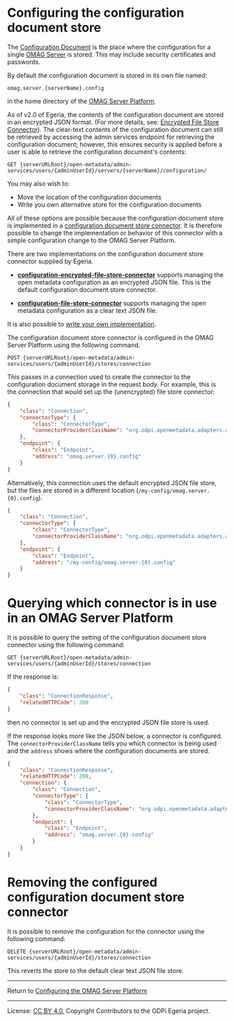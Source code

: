 <!-- SPDX-License-Identifier: CC-BY-4.0 -->
<!-- Copyright Contributors to the ODPi Egeria project 2020. -->

# Configuring the configuration document store

The [Configuration Document](../concepts/configuration-document.md)
is the place where the configuration for a single [OMAG Server](../concepts/omag-server.md)
is stored.  This may include security certificates and passwords.

By default the configuration document is stored in its own file named:

```
omag.server.{serverName}.config
```
in the home directory of the [OMAG Server Platform](../concepts/omag-server-platform.md).

As of v2.0 of Egeria, the contents of the configuration document are
stored in an encrypted JSON format. (For more details, see: [Encrypted File Store Connector](../../../adapters/open-connectors/configuration-store-connectors/configuration-encrypted-file-store-connector/README.md)).
The clear-text contents of the configuration document can still be retrieved
by accessing the admin services endpoint for retrieving the configuration
document; however, this ensures security is applied before a user is able
to retrieve the configuration document's contents:

```
GET {serverURLRoot}/open-metadata/admin-services/users/{adminUserId}/servers/{serverName}/configuration/
```

You may also wish to:

* Move the location of the configuration documents
* Write you own alternative store for the configuration documents

All of these options are possible because the configuration document
store is implemented in a
[configuration document store connector](../concepts/configuration-document-store-connector.md).
It is therefore possible to change the implementation or behavior
of this connector with a simple configuration change to the
OMAG Server Platform.

There are two implementations on the configuration document store connector
supplied by Egeria.

* **[configuration-encrypted-file-store-connector](../../../adapters/open-connectors/configuration-store-connectors/configuration-encrypted-file-store-connector)** supports managing
the open metadata configuration as an encrypted JSON file. This is the default configuration document store connector.

* **[configuration-file-store-connector](../../../adapters/open-connectors/configuration-store-connectors/configuration-file-store-connector)** supports managing the
open metadata configuration as a clear text JSON file.

It is also possible to [write your own implementation](../../../adapters/open-connectors/configuration-store-connectors).

The configuration document store connector is configured in the OMAG Server Platform
using the following command.

```
POST {serverURLRoot}/open-metadata/admin-services/users/{adminUserId}/stores/connection
```
This passes in a connection used to create the connector to the configuration document storage
in the request body.  For example, this is the connection that would
set up the (unencrypted) file store connector:
```json
{
    "class": "Connection",
    "connectorType": {
        "class": "ConnectorType",
        "connectorProviderClassName": "org.odpi.openmetadata.adapters.adminservices.configurationstore.file.FileBasedServerConfigStoreProvider"
    },
    "endpoint": {
        "class": "Endpoint",
        "address": "omag.server.{0}.config"
    }
}
```
Alternatively, this connection uses the default encrypted JSON file store, but the files
are stored in a different location (`/my-config/omag.server.{0}.config`).

```json
{
    "class": "Connection",
    "connectorType": {
        "class": "ConnectorType",
        "connectorProviderClassName": "org.odpi.openmetadata.adapters.adminservices.configurationstore.encryptedfile.EncryptedFileBasedServerConfigStoreProvider"
    },
    "endpoint": {
        "class": "Endpoint",
        "address": "/my-config/omag.server.{0}.config"
    }
}
```

# Querying which connector is in use in an OMAG Server Platform

It is possible to query the setting of the configuration document store connector
using the following command:

```
GET {serverURLRoot}/open-metadata/admin-services/users/{adminUserId}/stores/connection
```

If the response is:
```json
{
    "class": "ConnectionResponse",
    "relatedHTTPCode": 200
}
```
then no connector is set up and the encrypted JSON file store is used.

If the response looks more like the JSON below, a connector is configured.  The
`connectorProviderClassName` tells you which connector is being used and the `address` shows where the
configuration documents are stored.

```json
{
    "class": "ConnectionResponse",
    "relatedHTTPCode": 200,
    "connection": {
        "class": "Connection",
        "connectorType": {
            "class": "ConnectorType",
            "connectorProviderClassName": "org.odpi.openmetadata.adapters.adminservices.configurationstore.file.FileBasedServerConfigStoreProvider"
        },
        "endpoint": {
            "class": "Endpoint",
            "address": "omag.server.{0}.config"
        }
    }
}
```

# Removing the configured configuration document store connector

It is possible to remove the configuration for the connector using
the following command:

```
DELETE {serverURLRoot}/open-metadata/admin-services/users/{adminUserId}/stores/connection
```

This reverts the store to the default clear text JSON file store.

----
Return to [Configuring the OMAG Server Platform](configuring-the-omag-server-platform.md)

----
License: [CC BY 4.0](https://creativecommons.org/licenses/by/4.0/),
Copyright Contributors to the ODPi Egeria project.